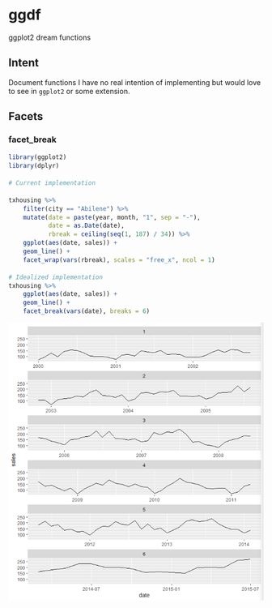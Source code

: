 # ggdf

ggplot2 dream functions

## Intent

Document functions I have no real intention of implementing but would love to see in `ggplot2` or some extension.

## Facets

### facet_break

```r
library(ggplot2)
library(dplyr)

# Current implementation

txhousing %>%
    filter(city == "Abilene") %>%
    mutate(date = paste(year, month, "1", sep = "-"),
           date = as.Date(date),
           rbreak = ceiling(seq(1, 187) / 34)) %>%
    ggplot(aes(date, sales)) +
    geom_line() +
    facet_wrap(vars(rbreak), scales = "free_x", ncol = 1)
    
# Idealized implementation
txhousing %>%
    ggplot(aes(date, sales)) +
    geom_line() +
    facet_break(vars(date), breaks = 6)
```

![facet-breaks](figs/facet-break.png)